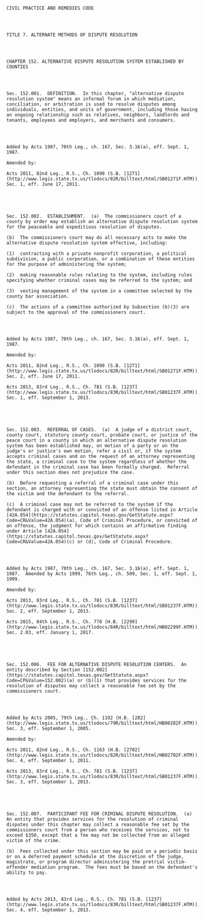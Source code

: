 ﻿
    
    
    	
    					
    
    
    CIVIL PRACTICE AND REMEDIES CODE
    
      
    
    
    TITLE 7. ALTERNATE METHODS OF DISPUTE RESOLUTION
    
      
    
    
    CHAPTER 152. ALTERNATIVE DISPUTE RESOLUTION SYSTEM ESTABLISHED BY COUNTIES
    
      
    
    
    Sec. 152.001.  DEFINITION.  In this chapter, "alternative dispute resolution system" means an informal forum in which mediation, conciliation, or arbitration is used to resolve disputes among individuals, entities, and units of government, including those having an ongoing relationship such as relatives, neighbors, landlords and tenants, employees and employers, and merchants and consumers.
    
    
    
    
    Added by Acts 1987, 70th Leg., ch. 167, Sec. 3.16(a), eff. Sept. 1, 1987.
    
    Amended by: 
    
    Acts 2011, 82nd Leg., R.S., Ch. 1090 (S.B. [1271](http://www.legis.state.tx.us/tlodocs/82R/billtext/html/SB01271F.HTM)), Sec. 1, eff. June 17, 2011.
    
    
    
    
    
    Sec. 152.002.  ESTABLISHMENT.  (a)  The commissioners court of a county by order may establish an alternative dispute resolution system for the peaceable and expeditious resolution of disputes.
    
    (b)  The commissioners court may do all necessary acts to make the alternative dispute resolution system effective, including:
    
    (1)  contracting with a private nonprofit corporation, a political subdivision, a public corporation, or a combination of these entities for the purpose of administering the system;
    
    (2)  making reasonable rules relating to the system, including rules specifying whether criminal cases may be referred to the system; and
    
    (3)  vesting management of the system in a committee selected by the county bar association.
    
    (c)  The actions of a committee authorized by Subsection (b)(3) are subject to the approval of the commissioners court.
    
    
    
    
    Added by Acts 1987, 70th Leg., ch. 167, Sec. 3.16(a), eff. Sept. 1, 1987.
    
    Amended by: 
    
    Acts 2011, 82nd Leg., R.S., Ch. 1090 (S.B. [1271](http://www.legis.state.tx.us/tlodocs/82R/billtext/html/SB01271F.HTM)), Sec. 2, eff. June 17, 2011.
    
    Acts 2013, 83rd Leg., R.S., Ch. 781 (S.B. [1237](http://www.legis.state.tx.us/tlodocs/83R/billtext/html/SB01237F.HTM)), Sec. 1, eff. September 1, 2013.
    
    
    
    
    
    Sec. 152.003.  REFERRAL OF CASES.  (a)  A judge of a district court, county court, statutory county court, probate court, or justice of the peace court in a county in which an alternative dispute resolution system has been established may, on motion of a party or on the judge's or justice's own motion, refer a civil or, if the system accepts criminal cases and on the request of an attorney representing the state, a criminal case to the system regardless of whether the defendant in the criminal case has been formally charged.  Referral under this section does not prejudice the case.
    
    (b)  Before requesting a referral of a criminal case under this section, an attorney representing the state must obtain the consent of the victim and the defendant to the referral.
    
    (c)  A criminal case may not be referred to the system if the defendant is charged with or convicted of an offense listed in Article [42A.054](https://statutes.capitol.texas.gov/GetStatute.aspx?Code=CR&Value=42A.054)(a), Code of Criminal Procedure, or convicted of an offense, the judgment for which contains an affirmative finding under Article [42A.054](https://statutes.capitol.texas.gov/GetStatute.aspx?Code=CR&Value=42A.054)(c) or (d), Code of Criminal Procedure.
    
    
    
    
    Added by Acts 1987, 70th Leg., ch. 167, Sec. 3.16(a), eff. Sept. 1, 1987.  Amended by Acts 1999, 76th Leg., ch. 509, Sec. 1, eff. Sept. 1, 1999.
    
    Amended by: 
    
    Acts 2013, 83rd Leg., R.S., Ch. 781 (S.B. [1237](http://www.legis.state.tx.us/tlodocs/83R/billtext/html/SB01237F.HTM)), Sec. 2, eff. September 1, 2013.
    
    Acts 2015, 84th Leg., R.S., Ch. 770 (H.B. [2299](http://www.legis.state.tx.us/tlodocs/84R/billtext/html/HB02299F.HTM)), Sec. 2.03, eff. January 1, 2017.
    
    
    
    
    
    Sec. 152.006.  FEE FOR ALTERNATIVE DISPUTE RESOLUTION CENTERS.  An entity described by Section [152.002](https://statutes.capitol.texas.gov/GetStatute.aspx?Code=CP&Value=152.002)(a) or (b)(1) that provides services for the resolution of disputes may collect a reasonable fee set by the commissioners court.
    
    
    
    
    Added by Acts 2005, 79th Leg., Ch. 1192 (H.B. [282](http://www.legis.state.tx.us/tlodocs/79R/billtext/html/HB00282F.HTM)), Sec. 3, eff. September 1, 2005.
    
    Amended by: 
    
    Acts 2011, 82nd Leg., R.S., Ch. 1163 (H.B. [2702](http://www.legis.state.tx.us/tlodocs/82R/billtext/html/HB02702F.HTM)), Sec. 4, eff. September 1, 2011.
    
    Acts 2013, 83rd Leg., R.S., Ch. 781 (S.B. [1237](http://www.legis.state.tx.us/tlodocs/83R/billtext/html/SB01237F.HTM)), Sec. 3, eff. September 1, 2013.
    
    
    
    
    
    Sec. 152.007.  PARTICIPANT FEE FOR CRIMINAL DISPUTE RESOLUTION.  (a)  An entity that provides services for the resolution of criminal disputes under this chapter may collect a reasonable fee set by the commissioners court from a person who receives the services, not to exceed $350, except that a fee may not be collected from an alleged victim of the crime.
    
    (b)  Fees collected under this section may be paid on a periodic basis or on a deferred payment schedule at the discretion of the judge, magistrate, or program director administering the pretrial victim-offender mediation program.  The fees must be based on the defendant's ability to pay.
    
    
    
    
    Added by Acts 2013, 83rd Leg., R.S., Ch. 781 (S.B. [1237](http://www.legis.state.tx.us/tlodocs/83R/billtext/html/SB01237F.HTM)), Sec. 4, eff. September 1, 2013.
    
    
    
    
    				
